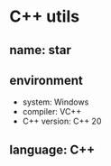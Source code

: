 # C++ utils
## name: star
## environment
* system: Windows
* compiler: VC++
* C++ version: C++ 20
## language: C++
